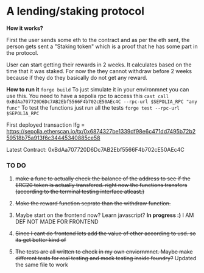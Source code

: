 # A lending/staking protocol

**How it works?**

First the user sends some eth to the contract and as per the eth sent, the person gets sent a "Staking token" which is a proof that he has some part in the protocol.

User can start getting their rewards in 2 weeks. It calculates based on the time that it was staked.
For now the they cannot withdraw before 2 weeks because if they do they basically do not get any reward.

**How to run it**
``forge build``
To just simulate it in your environmnet you can use this. You need to have a sepolia rpc to access this
``cast call 0xBdAa707720D6Dc7AB2Ebf5566F4b702cE50AEc4C --rpc-url $SEPOLIA_RPC "any func"`` 
To test the functions just run all the tests
``forge test --rpc-url $SEPOLIA_RPC``


First deployed transaction lfg = https://sepolia.etherscan.io/tx/0x6874327be1339df98e6c471dd7495b72b259518b75a913f6c34445340885ce58

Latest Contract: 0xBdAa707720D6Dc7AB2Ebf5566F4b702cE50AEc4C


### TO DO
1. ~~make a func to actually check the balance of the address to see if the ERC20 token is actually transfered. 
right now the functions transfers (according to the terminal testing interface atleast.)~~
2. ~~Make the reward function seprate than the withdraw function.~~  

3. Maybe start on the frontend now? Learn javascript? **In progress :)**
 I AM DEF NOT MADE FOR FRONTEND

4. ~~Since I cant do frontend lets add the value of ether according to usd. so its get better kind of~~

5. ~~The tests are all written to check in my own enviornmnet. Maybe make different tests for real testing and mock testing inside foundry?~~ Updated the same file to work



